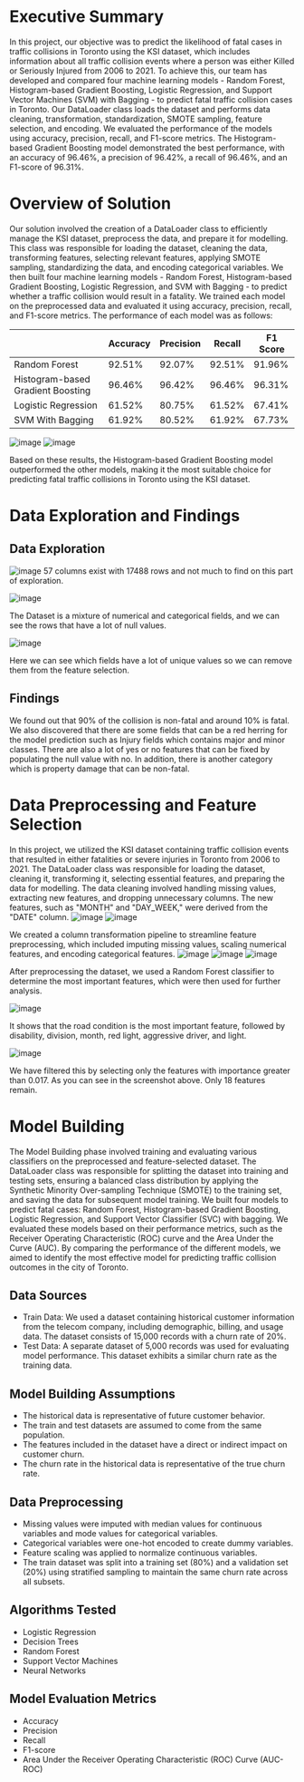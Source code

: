 # Executive Summary
In this project, our objective was to predict the likelihood of fatal cases in traffic collisions in Toronto using the KSI dataset, which includes information about all traffic collision events where a person was either Killed or Seriously Injured from 2006 to 2021. To achieve this, our team has developed and compared four machine learning models - Random Forest, Histogram-based Gradient Boosting, Logistic Regression, and Support Vector Machines (SVM) with Bagging - to predict fatal traffic collision cases in Toronto. Our DataLoader class loads the dataset and performs data cleaning, transformation, standardization, SMOTE sampling, feature selection, and encoding.
We evaluated the performance of the models using accuracy, precision, recall, and F1-score metrics. The Histogram-based Gradient Boosting model demonstrated the best performance, with an accuracy of 96.46%, a precision of 96.42%, a recall of 96.46%, and an F1-score of 96.31%.
# Overview of Solution
Our solution involved the creation of a DataLoader class to efficiently manage the KSI dataset, preprocess the data, and prepare it for modelling. This class was responsible for loading the dataset, cleaning the data, transforming features, selecting relevant features, applying SMOTE sampling, standardizing the data, and encoding categorical variables.
We then built four machine learning models - Random Forest, Histogram-based Gradient Boosting, Logistic Regression, and SVM with Bagging - to predict whether a traffic collision would result in a fatality. We trained each model on the preprocessed data and evaluated it using accuracy, precision, recall, and F1-score metrics. The performance of each model was as follows:

| | Accuracy | Precision |	Recall |	F1 Score|
|-|-|-|-|-|
| Random Forest |	92.51%	| 92.07%	| 92.51%	| 91.96% |
| Histogram-based Gradient Boosting |	96.46%	| 96.42%	| 96.46%	| 96.31% |
| Logistic Regression |	61.52%	| 80.75% | 61.52%	| 67.41% |
| SVM With Bagging | 61.92% |	80.52% | 61.92% | 67.73% |

![image](https://github.com/DerDangla/Toronto-KSI-Prediction-ML-Model/assets/8519156/ceabf30f-9faa-40e5-9ebf-608ab9e8790b)
![image](https://github.com/DerDangla/Toronto-KSI-Prediction-ML-Model/assets/8519156/15e3c9bc-2204-4ef2-b9b3-ebd5cda1d467)


Based on these results, the Histogram-based Gradient Boosting model outperformed the other models, making it the most suitable choice for predicting fatal traffic collisions in Toronto using the KSI dataset.

# Data Exploration and Findings
## Data Exploration
![image](https://github.com/DerDangla/Toronto-KSI-Prediction-ML-Model/assets/8519156/867920c0-92a7-4283-9ed5-a22ae7f74ae3)
57 columns exist with 17488 rows and not much to find on this part of exploration.

![image](https://github.com/DerDangla/Toronto-KSI-Prediction-ML-Model/assets/8519156/e3a342cd-f404-4249-ae2a-bf4a8be8593e)

The Dataset is a mixture of numerical and categorical fields, and we can see the rows that have a lot of null values.

![image](https://github.com/DerDangla/Toronto-KSI-Prediction-ML-Model/assets/8519156/efa66a6b-35c4-4cd2-8a96-e43bdc1ccb2e)

Here we can see which fields have a lot of unique values so we can remove them from the feature selection.

## Findings
We found out that 90% of the collision is non-fatal and around 10% is fatal. We also discovered that there are some fields that can be a red herring for the model prediction such as Injury fields which contains major and minor classes. There are also a lot of yes or no features that can be fixed by populating the null value with no. In addition, there is another category which is property damage that can be non-fatal.

# Data Preprocessing and Feature Selection
In this project, we utilized the KSI dataset containing traffic collision events that resulted in either fatalities or severe injuries in Toronto from 2006 to 2021. The DataLoader class was responsible for loading the dataset, cleaning it, transforming it, selecting essential features, and preparing the data for modelling. The data cleaning involved handling missing values, extracting new features, and dropping unnecessary columns. The new features, such as "MONTH" and "DAY_WEEK," were derived from the "DATE" column.
![image](https://github.com/DerDangla/Toronto-KSI-Prediction-ML-Model/assets/8519156/a1e748da-ee95-4597-8003-325ade917a7f)
![image](https://github.com/DerDangla/Toronto-KSI-Prediction-ML-Model/assets/8519156/47049d8b-2114-47fe-9fd3-51bbc0c125d9)


We created a column transformation pipeline to streamline feature preprocessing, which included imputing missing values, scaling numerical features, and encoding categorical features. 
![image](https://github.com/DerDangla/Toronto-KSI-Prediction-ML-Model/assets/8519156/3923d5ba-8352-479d-9f74-bd0412111038)
![image](https://github.com/DerDangla/Toronto-KSI-Prediction-ML-Model/assets/8519156/ecafb54e-d37c-47dc-8d90-50af3aab17e4)
![image](https://github.com/DerDangla/Toronto-KSI-Prediction-ML-Model/assets/8519156/d542c5fd-0b51-4a07-8646-d98505f8b511)

After preprocessing the dataset, we used a Random Forest classifier to determine the most important features, which were then used for further analysis.

![image](https://github.com/DerDangla/Toronto-KSI-Prediction-ML-Model/assets/8519156/3f3ec9e2-6f66-412a-a3b8-2a1463674f05)

It shows that the road condition is the most important feature, followed by disability, division, month, red light, aggressive driver, and light.

![image](https://github.com/DerDangla/Toronto-KSI-Prediction-ML-Model/assets/8519156/5589ce80-eb0d-40a1-a96e-4f15ab7dc38e)

We have filtered this by selecting only the features with importance greater than 0.017. As you can see in the screenshot above. Only 18 features remain.

# Model Building
The Model Building phase involved training and evaluating various classifiers on the preprocessed and feature-selected dataset. The DataLoader class was responsible for splitting the dataset into training and testing sets, ensuring a balanced class distribution by applying the Synthetic Minority Over-sampling Technique (SMOTE) to the training set, and saving the data for subsequent model training. We built four models to predict fatal cases: Random Forest, Histogram-based Gradient Boosting, Logistic Regression, and Support Vector Classifier (SVC) with bagging. We evaluated these models based on their performance metrics, such as the Receiver Operating Characteristic (ROC) curve and the Area Under the Curve (AUC). By comparing the performance of the different models, we aimed to identify the most effective model for predicting traffic collision outcomes in the city of Toronto. 

## Data Sources
-	Train Data: We used a dataset containing historical customer information from the telecom company, including demographic, billing, and usage data. The dataset consists of 15,000 records with a churn rate of 20%.
-	Test Data: A separate dataset of 5,000 records was used for evaluating model performance. This dataset exhibits a similar churn rate as the training data.

## Model Building Assumptions
-	The historical data is representative of future customer behavior.
-	The train and test datasets are assumed to come from the same population.
-	The features included in the dataset have a direct or indirect impact on customer churn.
-	The churn rate in the historical data is representative of the true churn rate.

## Data Preprocessing
-	Missing values were imputed with median values for continuous variables and mode values for categorical variables.
-	Categorical variables were one-hot encoded to create dummy variables.
-	Feature scaling was applied to normalize continuous variables.
-	The train dataset was split into a training set (80%) and a validation set (20%) using stratified sampling to maintain the same churn rate across all subsets. 

## Algorithms Tested
-	Logistic Regression
-	Decision Trees
-	Random Forest
-	Support Vector Machines
-	Neural Networks 

## Model Evaluation Metrics
-	Accuracy
-	Precision
-	Recall
-	F1-score
-	Area Under the Receiver Operating Characteristic (ROC) Curve (AUC-ROC)






